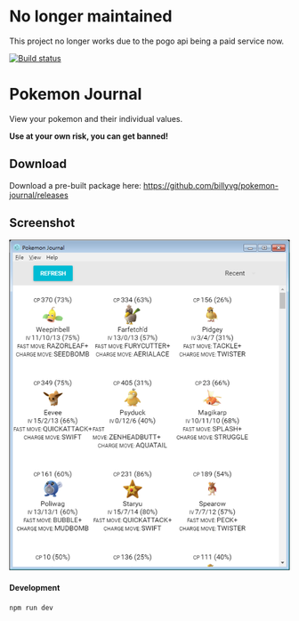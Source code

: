 # No longer maintained
This project no longer works due to the pogo api being a paid service now.

[![Build status](https://ci.appveyor.com/api/projects/status/i8ktnrle8p2yl73b?svg=true)](https://ci.appveyor.com/project/billyvg/pokemon-journal)

# Pokemon Journal
View your pokemon and their individual values.

**Use at your own risk, you can get banned!**

## Download

Download a pre-built package here: https://github.com/billyvg/pokemon-journal/releases

## Screenshot

![](./screenshot.png)

#### Development
`npm run dev`
